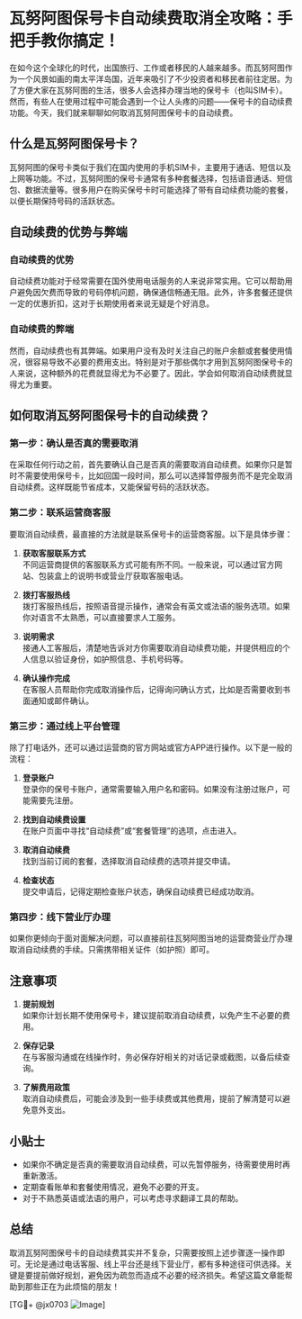 # 瓦努阿图保号卡自动续费取消全攻略：手把手教你搞定！

在如今这个全球化的时代，出国旅行、工作或者移民的人越来越多。而瓦努阿图作为一个风景如画的南太平洋岛国，近年来吸引了不少投资者和移民者前往定居。为了方便大家在瓦努阿图的生活，很多人会选择办理当地的保号卡（也叫SIM卡）。然而，有些人在使用过程中可能会遇到一个让人头疼的问题——保号卡的自动续费功能。今天，我们就来聊聊如何取消瓦努阿图保号卡的自动续费。

## 什么是瓦努阿图保号卡？

瓦努阿图的保号卡类似于我们在国内使用的手机SIM卡，主要用于通话、短信以及上网等功能。不过，瓦努阿图的保号卡通常有多种套餐选择，包括语音通话、短信包、数据流量等。很多用户在购买保号卡时可能选择了带有自动续费功能的套餐，以便长期保持号码的活跃状态。

## 自动续费的优势与弊端

### 自动续费的优势

自动续费功能对于经常需要在国外使用电话服务的人来说非常实用。它可以帮助用户避免因欠费而导致的号码停机问题，确保通信畅通无阻。此外，许多套餐还提供一定的优惠折扣，这对于长期使用者来说无疑是个好消息。

### 自动续费的弊端

然而，自动续费也有其弊端。如果用户没有及时关注自己的账户余额或套餐使用情况，很容易导致不必要的费用支出。特别是对于那些偶尔才用到瓦努阿图保号卡的人来说，这种额外的花费就显得尤为不必要了。因此，学会如何取消自动续费就显得尤为重要。

## 如何取消瓦努阿图保号卡的自动续费？

### 第一步：确认是否真的需要取消

在采取任何行动之前，首先要确认自己是否真的需要取消自动续费。如果你只是暂时不需要使用保号卡，比如回国一段时间，那么可以选择暂停服务而不是完全取消自动续费。这样既能节省成本，又能保留号码的活跃状态。

### 第二步：联系运营商客服

要取消自动续费，最直接的方法就是联系保号卡的运营商客服。以下是具体步骤：

1. **获取客服联系方式**  
   不同运营商提供的客服联系方式可能有所不同。一般来说，可以通过官方网站、包装盒上的说明书或营业厅获取客服电话。

2. **拨打客服热线**  
   拨打客服热线后，按照语音提示操作，通常会有英文或法语的服务选项。如果你对语言不太熟悉，可以直接要求人工服务。

3. **说明需求**  
   接通人工客服后，清楚地告诉对方你需要取消自动续费功能，并提供相应的个人信息以验证身份，如护照信息、手机号码等。

4. **确认操作完成**  
   在客服人员帮助你完成取消操作后，记得询问确认方式，比如是否需要收到书面通知或邮件确认。

### 第三步：通过线上平台管理

除了打电话外，还可以通过运营商的官方网站或官方APP进行操作。以下是一般的流程：

1. **登录账户**  
   登录你的保号卡账户，通常需要输入用户名和密码。如果没有注册过账户，可能需要先注册。

2. **找到自动续费设置**  
   在账户页面中寻找“自动续费”或“套餐管理”的选项，点击进入。

3. **取消自动续费**  
   找到当前订阅的套餐，选择取消自动续费的选项并提交申请。

4. **检查状态**  
   提交申请后，记得定期检查账户状态，确保自动续费已经成功取消。

### 第四步：线下营业厅办理

如果你更倾向于面对面解决问题，可以直接前往瓦努阿图当地的运营商营业厅办理取消自动续费的手续。只需携带相关证件（如护照）即可。

## 注意事项

1. **提前规划**  
   如果你计划长期不使用保号卡，建议提前取消自动续费，以免产生不必要的费用。

2. **保存记录**  
   在与客服沟通或在线操作时，务必保存好相关的对话记录或截图，以备后续查询。

3. **了解费用政策**  
   取消自动续费后，可能会涉及到一些手续费或其他费用，提前了解清楚可以避免意外支出。

## 小贴士

- 如果你不确定是否真的需要取消自动续费，可以先暂停服务，待需要使用时再重新激活。
- 定期查看账单和套餐使用情况，避免不必要的开支。
- 对于不熟悉英语或法语的用户，可以考虑寻求翻译工具的帮助。

## 总结

取消瓦努阿图保号卡的自动续费其实并不复杂，只需要按照上述步骤逐一操作即可。无论是通过电话客服、线上平台还是线下营业厅，都有多种途径可供选择。关键是要提前做好规划，避免因为疏忽而造成不必要的经济损失。希望这篇文章能帮助到那些正在为此烦恼的朋友！

[TG💪+ @jx0703 ![Image](https://github.com/user-attachments/assets/dbca1d08-cadb-493c-b0ec-ad6f7a83f270)]